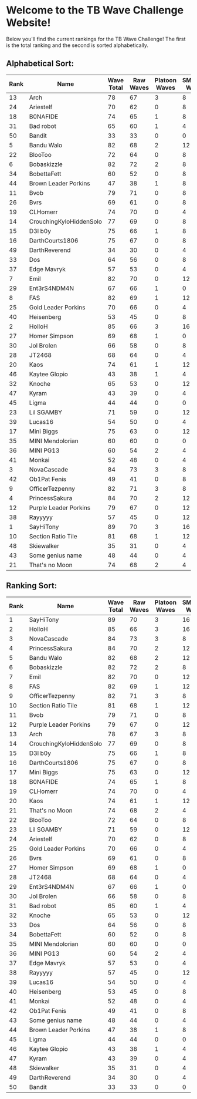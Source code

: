 # Welcome to the TB Wave Challenge Website!

Below you'll find the current rankings for the TB Wave Challenge! The first is the total ranking and the second is sorted alphabetically.

## Alphabetical Sort:

| Rank | Name                    | Wave Total | Raw Waves | Platoon Waves | SM+WAT Waves | KAM Waves |
|------|-------------------------|------------|-----------|---------------|--------------|-----------|
|   13 | Arch                    |         78 |        67 |             3 |            8 |         0 |
|   24 | Ariestelf               |         70 |        62 |             0 |            8 |         0 |
|   18 | B0NAFIDE                |         74 |        65 |             1 |            8 |         0 |
|   31 | Bad robot               |         65 |        60 |             1 |            4 |         0 |
|   50 | Bandit                  |         33 |        33 |             0 |            0 |         0 |
|    5 | Bandu Walo              |         82 |        68 |             2 |           12 |         0 |
|   22 | BlooToo                 |         72 |        64 |             0 |            8 |         0 |
|    6 | Bobaskizzle             |         82 |        72 |             2 |            8 |         0 |
|   34 | BobettaFett             |         60 |        52 |             0 |            8 |         0 |
|   44 | Brown Leader Porkins    |         47 |        38 |             1 |            8 |         0 |
|   11 | Bvob                    |         79 |        71 |             0 |            8 |         0 |
|   26 | Bvrs                    |         69 |        61 |             0 |            8 |         0 |
|   19 | CLHomerr                |         74 |        70 |             0 |            4 |         0 |
|   14 | CrouchingKyloHiddenSolo |         77 |        69 |             0 |            8 |         0 |
|   15 | D3l b0y                 |         75 |        66 |             1 |            8 |         0 |
|   16 | DarthCourts1806         |         75 |        67 |             0 |            8 |         0 |
|   49 | DarthReverend           |         34 |        30 |             0 |            4 |         0 |
|   33 | Dos                     |         64 |        56 |             0 |            8 |         0 |
|   37 | Edge Mavryk             |         57 |        53 |             0 |            4 |         0 |
|    7 | Emil                    |         82 |        70 |             0 |           12 |         0 |
|   29 | Ent3rS4NDM4N            |         67 |        66 |             1 |            0 |         0 |
|    8 | FAS                     |         82 |        69 |             1 |           12 |         0 |
|   25 | Gold Leader Porkins     |         70 |        66 |             0 |            4 |         0 |
|   40 | Heisenberg              |         53 |        45 |             0 |            8 |         0 |
|    2 | HolloH                  |         85 |        66 |             3 |           16 |         0 |
|   27 | Homer Simpson           |         69 |        68 |             1 |            0 |         0 |
|   30 | Jol Brolen              |         66 |        58 |             0 |            8 |         0 |
|   28 | JT2468                  |         68 |        64 |             0 |            4 |         0 |
|   20 | Kaos                    |         74 |        61 |             1 |           12 |         0 |
|   46 | Kaytee Glopio           |         43 |        38 |             1 |            4 |         0 |
|   32 | Knoche                  |         65 |        53 |             0 |           12 |         0 |
|   47 | Kyram                   |         43 |        39 |             0 |            4 |         0 |
|   45 | Ligma                   |         44 |        44 |             0 |            0 |         0 |
|   23 | Lil SGAMBY              |         71 |        59 |             0 |           12 |         0 |
|   39 | Lucas16                 |         54 |        50 |             0 |            4 |         0 |
|   17 | Mini Biggs              |         75 |        63 |             0 |           12 |         0 |
|   35 | MINI Mendolorian        |         60 |        60 |             0 |            0 |         0 |
|   36 | MINI PG13               |         60 |        54 |             2 |            4 |         0 |
|   41 | Monkai                  |         52 |        48 |             0 |            4 |         0 |
|    3 | NovaCascade             |         84 |        73 |             3 |            8 |         0 |
|   42 | Ob1Pat Fenis            |         49 |        41 |             0 |            8 |         0 |
|    9 | OfficerTezpenny         |         82 |        71 |             3 |            8 |         0 |
|    4 | PrincessSakura          |         84 |        70 |             2 |           12 |         0 |
|   12 | Purple Leader Porkins   |         79 |        67 |             0 |           12 |         0 |
|   38 | Rayyyyy                 |         57 |        45 |             0 |           12 |         0 |
|    1 | SayHiTony               |         89 |        70 |             3 |           16 |         0 |
|   10 | Section Ratio Tile      |         81 |        68 |             1 |           12 |         0 |
|   48 | Skiewalker              |         35 |        31 |             0 |            4 |         0 |
|   43 | Some genius name        |         48 |        44 |             0 |            4 |         0 |
|   21 | That's no Moon          |         74 |        68 |             2 |            4 |         0 |

## Ranking Sort:

| Rank | Name                    | Wave Total | Raw Waves | Platoon Waves | SM+WAT Waves | KAM Waves |
|------|-------------------------|------------|-----------|---------------|--------------|-----------|
|    1 | SayHiTony               |         89 |        70 |             3 |           16 |         0 |
|    2 | HolloH                  |         85 |        66 |             3 |           16 |         0 |
|    3 | NovaCascade             |         84 |        73 |             3 |            8 |         0 |
|    4 | PrincessSakura          |         84 |        70 |             2 |           12 |         0 |
|    5 | Bandu Walo              |         82 |        68 |             2 |           12 |         0 |
|    6 | Bobaskizzle             |         82 |        72 |             2 |            8 |         0 |
|    7 | Emil                    |         82 |        70 |             0 |           12 |         0 |
|    8 | FAS                     |         82 |        69 |             1 |           12 |         0 |
|    9 | OfficerTezpenny         |         82 |        71 |             3 |            8 |         0 |
|   10 | Section Ratio Tile      |         81 |        68 |             1 |           12 |         0 |
|   11 | Bvob                    |         79 |        71 |             0 |            8 |         0 |
|   12 | Purple Leader Porkins   |         79 |        67 |             0 |           12 |         0 |
|   13 | Arch                    |         78 |        67 |             3 |            8 |         0 |
|   14 | CrouchingKyloHiddenSolo |         77 |        69 |             0 |            8 |         0 |
|   15 | D3l b0y                 |         75 |        66 |             1 |            8 |         0 |
|   16 | DarthCourts1806         |         75 |        67 |             0 |            8 |         0 |
|   17 | Mini Biggs              |         75 |        63 |             0 |           12 |         0 |
|   18 | B0NAFIDE                |         74 |        65 |             1 |            8 |         0 |
|   19 | CLHomerr                |         74 |        70 |             0 |            4 |         0 |
|   20 | Kaos                    |         74 |        61 |             1 |           12 |         0 |
|   21 | That's no Moon          |         74 |        68 |             2 |            4 |         0 |
|   22 | BlooToo                 |         72 |        64 |             0 |            8 |         0 |
|   23 | Lil SGAMBY              |         71 |        59 |             0 |           12 |         0 |
|   24 | Ariestelf               |         70 |        62 |             0 |            8 |         0 |
|   25 | Gold Leader Porkins     |         70 |        66 |             0 |            4 |         0 |
|   26 | Bvrs                    |         69 |        61 |             0 |            8 |         0 |
|   27 | Homer Simpson           |         69 |        68 |             1 |            0 |         0 |
|   28 | JT2468                  |         68 |        64 |             0 |            4 |         0 |
|   29 | Ent3rS4NDM4N            |         67 |        66 |             1 |            0 |         0 |
|   30 | Jol Brolen              |         66 |        58 |             0 |            8 |         0 |
|   31 | Bad robot               |         65 |        60 |             1 |            4 |         0 |
|   32 | Knoche                  |         65 |        53 |             0 |           12 |         0 |
|   33 | Dos                     |         64 |        56 |             0 |            8 |         0 |
|   34 | BobettaFett             |         60 |        52 |             0 |            8 |         0 |
|   35 | MINI Mendolorian        |         60 |        60 |             0 |            0 |         0 |
|   36 | MINI PG13               |         60 |        54 |             2 |            4 |         0 |
|   37 | Edge Mavryk             |         57 |        53 |             0 |            4 |         0 |
|   38 | Rayyyyy                 |         57 |        45 |             0 |           12 |         0 |
|   39 | Lucas16                 |         54 |        50 |             0 |            4 |         0 |
|   40 | Heisenberg              |         53 |        45 |             0 |            8 |         0 |
|   41 | Monkai                  |         52 |        48 |             0 |            4 |         0 |
|   42 | Ob1Pat Fenis            |         49 |        41 |             0 |            8 |         0 |
|   43 | Some genius name        |         48 |        44 |             0 |            4 |         0 |
|   44 | Brown Leader Porkins    |         47 |        38 |             1 |            8 |         0 |
|   45 | Ligma                   |         44 |        44 |             0 |            0 |         0 |
|   46 | Kaytee Glopio           |         43 |        38 |             1 |            4 |         0 |
|   47 | Kyram                   |         43 |        39 |             0 |            4 |         0 |
|   48 | Skiewalker              |         35 |        31 |             0 |            4 |         0 |
|   49 | DarthReverend           |         34 |        30 |             0 |            4 |         0 |
|   50 | Bandit                  |         33 |        33 |             0 |            0 |         0 |
